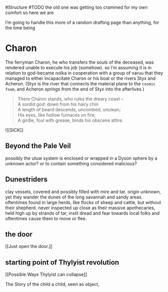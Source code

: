 #Structure #TODO 
the old one was getting too crammed for my own comfort so here we are

I’m going to handle this more of a random drafting page than anything, for the time being

# Charon
The ferryman Charon, he who transfers the souls of the deceased, was rendered unable to execute his job (somehow).
so I’m assuming it is in relation to god-became nolka in cooperation with a group of varuu that they managed to either incapacitate Charon or his boat or the rivers Styx and Acheron.
(Styx is the river that connects the material plane to the `cosmic foam`, and Acheron springs from the end of Styx into the afterlives.)

> There Charon stands, who rules the dreary coast –  
> A sordid god: down from his hairy chin  
> A length of beard descends, uncombed, unclean;  
> His eyes, like hollow furnaces on fire;  
> A girdle, foul with grease, binds his obscene attire.

 ![[SICK]]


## Beyond the Pale Veil
possibly the utuw system is enclosed or wrapped in a Dyson sphere by a unknown actor?
or to contain something considered malicious?

## Dunestriders
clay vessels, covered and possibly filled with mire and tar. origin unknown, yet they wander the dunes of the long savannah and sandy areas. oftentimes found in large herds, like flocks of sheep and cattle, but without their shepherd. 
never inspected up close as their massive apothecaries, held high up by strands of tar, instil dread and fear towards local folks and oftentimes cause them to move or flee.

## the door
[[Just open the door.]]
## starting point of Thylyist revolution 
[[Possible Ways Thylyist can collapse]]

The Story of the child 
a child, seen as object, 